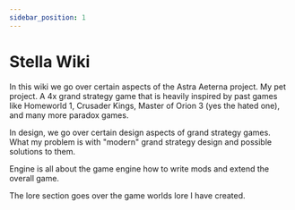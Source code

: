 ```yaml
---
sidebar_position: 1
---
```


# Stella Wiki

In this wiki we go over certain aspects of the Astra Aeterna project. My pet project. A 4x grand strategy game that is heavily inspired by past games like Homeworld 1, Crusader Kings, Master of Orion 3 (yes the hated one), and many more paradox games.

In design, we go over certain design aspects of grand strategy games. What my problem is with "modern" grand strategy design and possible solutions to them.

Engine is all about the game engine how to write mods and extend the overall game.

The lore section goes over the game worlds lore I have created.
